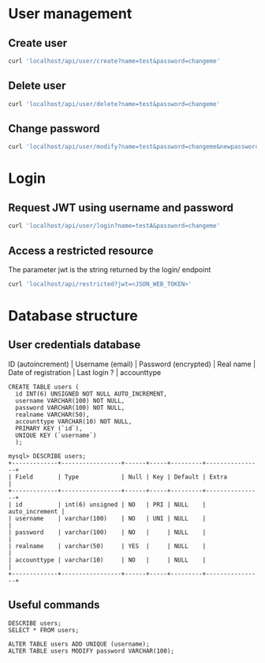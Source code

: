 # User management
## Create user
```sh
curl 'localhost/api/user/create?name=test&password=changeme'
```

## Delete user
```sh
curl 'localhost/api/user/delete?name=test&password=changeme'
```

## Change password
```sh
curl 'localhost/api/user/modify?name=test&password=changeme&newpassword=42'
```

# Login

## Request JWT using username and password
```sh
curl 'localhost/api/user/login?name=testA&password=changeme'
```

## Access a restricted resource
The parameter jwt is the string returned by the login/ endpoint
```sh
curl 'localhost/api/restricted?jwt=<JSON_WEB_TOKEN>'
```


# Database structure
## User credentials database
ID (autoincrement) | Username (email) | Password (encrypted) | Real name | Date of registration | Last login ? | accounttype

```
CREATE TABLE users (
  id INT(6) UNSIGNED NOT NULL AUTO_INCREMENT,
  username VARCHAR(100) NOT NULL,
  password VARCHAR(100) NOT NULL,
  realname VARCHAR(50),
  accounttype VARCHAR(10) NOT NULL,
  PRIMARY KEY (`id`),
  UNIQUE KEY (`username`)
  );
```

```
mysql> DESCRIBE users;
+-------------+-----------------+------+-----+---------+----------------+
| Field       | Type            | Null | Key | Default | Extra          |
+-------------+-----------------+------+-----+---------+----------------+
| id          | int(6) unsigned | NO   | PRI | NULL    | auto_increment |
| username    | varchar(100)    | NO   | UNI | NULL    |                |
| password    | varchar(100)    | NO   |     | NULL    |                |
| realname    | varchar(50)     | YES  |     | NULL    |                |
| accounttype | varchar(10)     | NO   |     | NULL    |                |
+-------------+-----------------+------+-----+---------+----------------+
```

## Useful commands
```
DESCRIBE users;
SELECT * FROM users;

ALTER TABLE users ADD UNIQUE (username);
ALTER TABLE users MODIFY password VARCHAR(100);
```
